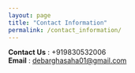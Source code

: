 ```yaml
---
layout: page
title: "Contact Information"
permalink: /contact_information/
---
```

**Contact Us** : +919830532006 <br>
**Email** : debarghasaha01@gmail.com